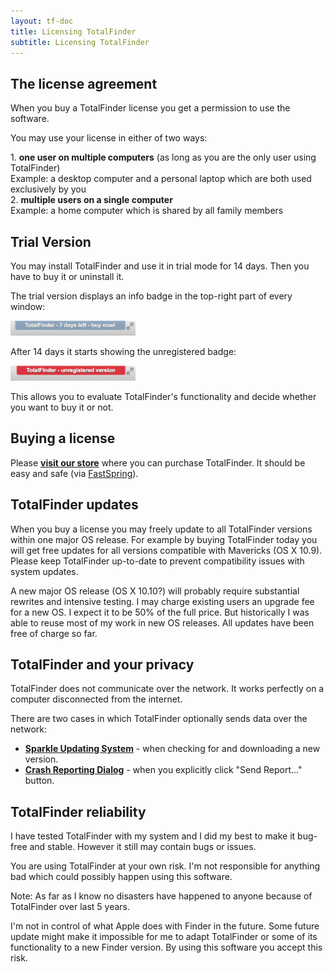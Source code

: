 ```yaml
---
layout: tf-doc
title: Licensing TotalFinder
subtitle: Licensing TotalFinder
---
```


## The license agreement

When you buy a TotalFinder license you get a permission to use the software.

<div class="license-desk">
  <p>You may use your license in either of two ways:</p>
  <div class="choice">1. <strong>one user on multiple computers</strong> <span class="note">(as long as you are the only user using TotalFinder)</span></div>
  <div class="example">Example: a desktop computer and a personal laptop which are both used exclusively by you</div>
  <div class="choice">2. <strong>multiple users on a single computer</strong></div>
  <div class="example">Example: a home computer which is shared by all family members</div>
</div>

## Trial Version

You may install TotalFinder and use it in trial mode for 14 days. Then you have to buy it or uninstall it.

The trial version displays an info badge in the top-right part of every window:

<img src="/images/trial.png" class="doc-image add-shadow border-radius-top-right-only" style="width: 200px;">

After 14 days it starts showing the unregistered badge:

<img src="/images/unregistered.png" class="doc-image add-shadow border-radius-top-right-only" style="width: 200px;">

This allows you to evaluate TotalFinder's functionality and decide whether you want to buy it or not.

## Buying a license

Please **[visit our store](http://sites.fastspring.com/binaryage/product/store)** where you can purchase TotalFinder. It should be easy and safe (via [FastSpring](http://fastspring.com)).

## TotalFinder updates

When you buy a license you may freely update to all TotalFinder versions within one major OS release. 
For example by buying TotalFinder today you will get free updates for all versions compatible with Mavericks (OS X 10.9). Please keep TotalFinder up-to-date to prevent compatibility issues with system updates.

A new major OS release (OS X 10.10?) will probably require substantial rewrites and intensive testing. I may charge existing users an upgrade fee for a new OS. I expect it to be 50% of the full price. But historically I was able to reuse most of my work in new OS releases. All updates have been free of charge so far.

## TotalFinder and your privacy

TotalFinder does not communicate over the network. It works perfectly on a computer disconnected from the internet.

There are two cases in which TotalFinder optionally sends data over the network:

* **[Sparkle Updating System](http://sparkle.andymatuschak.org/)** - when checking for and downloading a new version.
* **[Crash Reporting Dialog](http://blog.binaryage.com/crash-reporting-in-binaryage)** - when you explicitly click "Send Report..." button.

## TotalFinder reliability

I have tested TotalFinder with my system and I did my best to make it bug-free and stable. However it still may contain bugs or issues.

<div class="license-desk exclamation">
You are using TotalFinder at your own risk. I'm not responsible for anything bad which could possibly happen using this software.
</div>

Note: As far as I know no disasters have happened to anyone because of TotalFinder over last 5 years.

<div class="license-desk exclamation">
I'm not in control of what Apple does with Finder in the future. Some future update might make it impossible for me to adapt TotalFinder or some of its functionality to a new Finder version. By using this software you accept this risk.
</div>